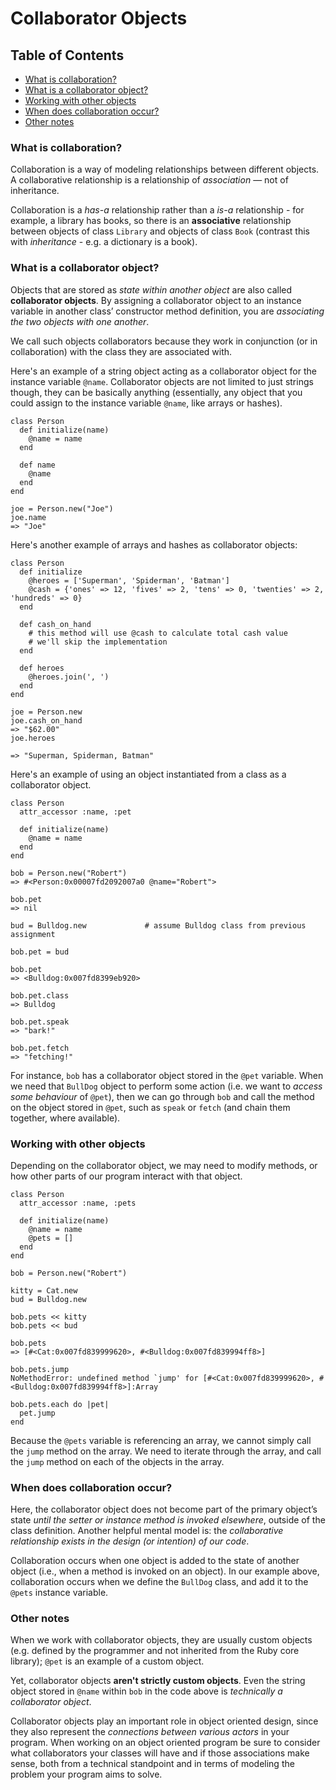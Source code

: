 # Collaborator Objects

## Table of Contents
- [What is collaboration?](#what-is-collaboration)
- [What is a collaborator object?](#what-is-a-collaborator-object)
- [Working with other objects](#working-with-other-objects)
- [When does collaboration occur?](#when-does-collaboration-occur)
- [Other notes](#other-notes)

### What is collaboration?
Collaboration is a way of modeling relationships between different objects. A collaborative relationship is a relationship of *association* — not of inheritance. 

Collaboration is a *has-a* relationship rather than a *is-a* relationship - for example, a library has books, so there is an __associative__ relationship between objects of class `Library` and objects of class `Book` (contrast this with _inheritance_ - e.g. a dictionary is a book).

### What is a collaborator object?
Objects that are stored as _state within another object_ are also called __collaborator objects__. By assigning a collaborator object to an instance variable in another class’ constructor method definition, you are _associating the two objects with one another_.

We call such objects collaborators because they work in conjunction (or in collaboration) with the class they are associated with. 

Here's an example of a string object acting as a collaborator object for the instance variable `@name`. Collaborator objects are not limited to just strings though, they can be basically anything (essentially, any object that you could assign to the instance variable `@name`, like arrays or hashes).
```
class Person
  def initialize(name)
    @name = name
  end

  def name
    @name
  end
end

joe = Person.new("Joe")
joe.name
=> "Joe"
```
Here's another example of arrays and hashes as collaborator objects:
```
class Person
  def initialize
    @heroes = ['Superman', 'Spiderman', 'Batman']
    @cash = {'ones' => 12, 'fives' => 2, 'tens' => 0, 'twenties' => 2, 'hundreds' => 0}
  end

  def cash_on_hand
    # this method will use @cash to calculate total cash value
    # we'll skip the implementation
  end

  def heroes
    @heroes.join(', ')
  end
end

joe = Person.new
joe.cash_on_hand
=> "$62.00"
joe.heroes

=> "Superman, Spiderman, Batman"
```
Here's an example of using an object instantiated from a class as a collaborator object. 
```
class Person
  attr_accessor :name, :pet

  def initialize(name)
    @name = name
  end
end

bob = Person.new("Robert")
=> #<Person:0x00007fd2092007a0 @name="Robert">

bob.pet
=> nil

bud = Bulldog.new             # assume Bulldog class from previous assignment

bob.pet = bud

bob.pet
=> <Bulldog:0x007fd8399eb920>

bob.pet.class
=> Bulldog

bob.pet.speak
=> "bark!"

bob.pet.fetch
=> "fetching!"
```
For instance, `bob` has a collaborator object stored in the `@pet` variable. When we need that `BullDog` object to perform some action (i.e. we want to *access some behaviour* of `@pet`), then we can go through `bob` and call the method on the object stored in `@pet`, such as `speak` or `fetch` (and chain them together, where available). 

### Working with other objects
Depending on the collaborator object, we may need to modify methods, or how other parts of our program interact with that object.
```
class Person
  attr_accessor :name, :pets

  def initialize(name)
    @name = name
    @pets = []
  end
end

bob = Person.new("Robert")

kitty = Cat.new
bud = Bulldog.new

bob.pets << kitty
bob.pets << bud

bob.pets
=> [#<Cat:0x007fd839999620>, #<Bulldog:0x007fd839994ff8>]

bob.pets.jump
NoMethodError: undefined method `jump' for [#<Cat:0x007fd839999620>, #<Bulldog:0x007fd839994ff8>]:Array

bob.pets.each do |pet|
  pet.jump
end
```
Because the `@pets` variable is referencing an array, we cannot simply call the `jump` method on the array. We need to iterate through the array, and call the `jump` method on each of the objects in the array.

### When does collaboration occur?
Here, the collaborator object does not become part of the primary object’s state _until the setter or instance method is invoked elsewhere_, outside of the class definition. Another helpful mental model is: the *collaborative relationship exists in the design (or intention) of our code*.

Collaboration occurs when one object is added to the state of another object (i.e., when a method is invoked on an object). In our example above, collaboration occurs when we define the `BullDog` class, and add it to the `@pets` instance variable.

### Other notes
When we work with collaborator objects, they are usually custom objects (e.g. defined by the programmer and not inherited from the Ruby core library); `@pet` is an example of a custom object. 

Yet, collaborator objects __aren't strictly custom objects__. Even the string object stored in `@name` within `bob` in the code above is _technically a collaborator object_.

Collaborator objects play an important role in object oriented design, since they also represent the _connections between various actors_ in your program. When working on an object oriented program be sure to consider what collaborators your classes will have and if those associations make sense, both from a technical standpoint and in terms of modeling the problem your program aims to solve.
